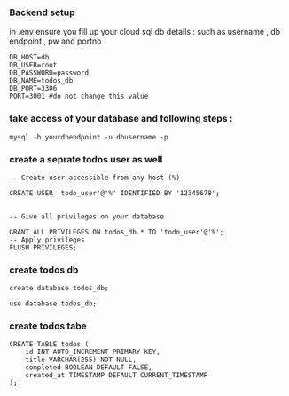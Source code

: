 ### Backend setup ###

in .env ensure you fill up your cloud sql db details :
such as username , db endpoint , pw and portno 
```
DB_HOST=db
DB_USER=root
DB_PASSWORD=password
DB_NAME=todos_db
DB_PORT=3306
PORT=3001 #do not change this value
```

### take access of your database and following steps :
```
mysql -h yourdbendpoint -u dbusername -p
```

### create a seprate todos user as well
```
-- Create user accessible from any host (%)

CREATE USER 'todo_user'@'%' IDENTIFIED BY '12345678';


-- Give all privileges on your database

GRANT ALL PRIVILEGES ON todos_db.* TO 'todo_user'@'%';
-- Apply privileges
FLUSH PRIVILEGES;
```
### create todos db
```
create database todos_db;
```
```
use database todos_db;
```
### create todos tabe
```
CREATE TABLE todos (
    id INT AUTO_INCREMENT PRIMARY KEY,
    title VARCHAR(255) NOT NULL,
    completed BOOLEAN DEFAULT FALSE,
    created_at TIMESTAMP DEFAULT CURRENT_TIMESTAMP
);
```
